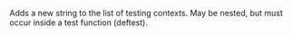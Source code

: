 Adds a new string to the list of testing contexts.  May be nested,
  but must occur inside a test function (deftest).